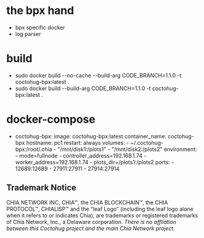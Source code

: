 # the bpx hand
- bpx specific docker
- log parser

# build
- sudo docker build --no-cache --build-arg CODE_BRANCH=1.1.0 -t coctohug-bpx:latest .
- sudo docker build --build-arg CODE_BRANCH=1.1.0 -t coctohug-bpx:latest .

# docker-compose
- coctohug-bpx: 
        image: coctohug-bpx:latest 
        container_name: coctohug-bpx
        hostname: pc1 
        restart: always 
        volumes: 
            - ~/.coctohug-bpx:/root/.chia 
            - "/mnt/disk1:/plots1" 
            - "/mnt/disk2:/plots2" 
        environment: 
            - mode=fullnode 
            - controller_address=192.168.1.74 
            - worker_address=192.168.1.74
            - plots_dir=/plots1:/plots2 
        ports: 
            - 12689:12689 
            - 27911:27911 
            - 27914:27914

## Trademark Notice
CHIA NETWORK INC, CHIA™, the CHIA BLOCKCHAIN™, the CHIA PROTOCOL™, CHIALISP™ and the “leaf Logo” (including the leaf logo alone when it refers to or indicates Chia), are trademarks or registered trademarks of Chia Network, Inc., a Delaware corporation. *There is no affliation between this Coctohug project and the main Chia Network project.*
 
 
 
 
